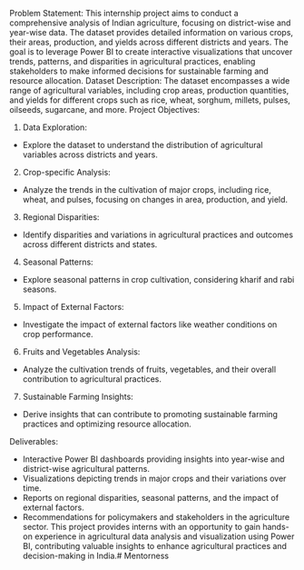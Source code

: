Problem Statement:
This internship project aims to conduct a comprehensive analysis of Indian agriculture, focusing on
district-wise and year-wise data. The dataset provides detailed information on various crops, their areas,
production, and yields across different districts and years. The goal is to leverage Power BI to create
interactive visualizations that uncover trends, patterns, and disparities in agricultural practices, enabling
stakeholders to make informed decisions for sustainable farming and resource allocation.
Dataset Description:
The dataset encompasses a wide range of agricultural variables, including crop areas, production
quantities, and yields for different crops such as rice, wheat, sorghum, millets, pulses, oilseeds, sugarcane,
and more.
Project Objectives:
1. Data Exploration:
- Explore the dataset to understand the distribution of agricultural variables across districts and years.
2. Crop-specific Analysis:
- Analyze the trends in the cultivation of major crops, including rice, wheat, and pulses, focusing on
changes in area, production, and yield.
3. Regional Disparities:
- Identify disparities and variations in agricultural practices and outcomes across different districts and
states.

4. Seasonal Patterns:
- Explore seasonal patterns in crop cultivation, considering kharif and rabi seasons.
5. Impact of External Factors:
- Investigate the impact of external factors like weather conditions on crop performance.
6. Fruits and Vegetables Analysis:
- Analyze the cultivation trends of fruits, vegetables, and their overall contribution to agricultural
practices.
7. Sustainable Farming Insights:
- Derive insights that can contribute to promoting sustainable farming practices and optimizing resource
allocation.

Deliverables:
- Interactive Power BI dashboards providing insights into year-wise and district-wise agricultural patterns.
- Visualizations depicting trends in major crops and their variations over time.
- Reports on regional disparities, seasonal patterns, and the impact of external factors.
- Recommendations for policymakers and stakeholders in the agriculture sector.
This project provides interns with an opportunity to gain hands-on experience in agricultural data analysis
and visualization using Power BI, contributing valuable insights to enhance agricultural practices and
decision-making in India.# Mentorness
